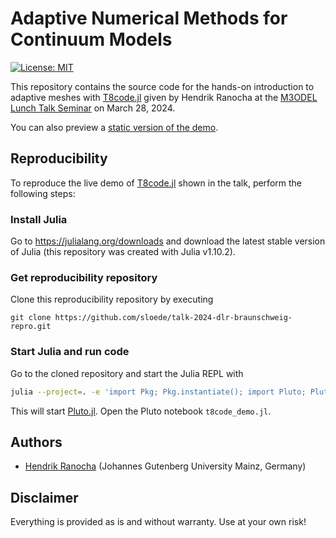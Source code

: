 # Adaptive Numerical Methods for Continuum Models

[![License: MIT](https://img.shields.io/badge/License-MIT-success.svg)](https://opensource.org/licenses/MIT)

This repository contains the source code for the hands-on introduction
to adaptive meshes with [T8code.jl](https://github.com/DLR-AMR/T8code.jl)
given by Hendrik Ranocha at the
[M3ODEL Lunch Talk Seminar](https://model.uni-mainz.de/lunch-talks/)
on March 28, 2024.

You can also preview a
[static version of the demo](https://ranocha.de/2024-talk-m3odel/t8code_demo.html).


## Reproducibility

To reproduce the live demo of [T8code.jl](https://github.com/DLR-AMR/T8code.jl)
shown in the talk, perform the following steps:

### Install Julia

Go to https://julialang.org/downloads and download the latest stable version of Julia
(this repository was created with Julia v1.10.2).

### Get reproducibility repository

Clone this reproducibility repository by executing
```shell
git clone https://github.com/sloede/talk-2024-dlr-braunschweig-repro.git
```

### Start Julia and run code

Go to the cloned repository and start the Julia REPL with

```bash
julia --project=. -e 'import Pkg; Pkg.instantiate(); import Pluto; Pluto.run()'
```

This will start [Pluto.jl](https://github.com/fonsp/Pluto.jl). Open the Pluto
notebook `t8code_demo.jl`.


## Authors

- [Hendrik Ranocha](https://ranocha.de) (Johannes Gutenberg University Mainz, Germany)


## Disclaimer

Everything is provided as is and without warranty. Use at your own risk!
